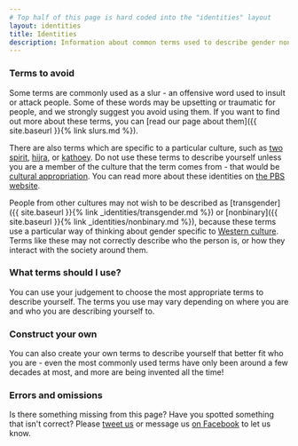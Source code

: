 ```yaml
---
# Top half of this page is hard coded into the "identities" layout
layout: identities
title: Identities
description: Information about common terms used to describe gender non-conforming people in the UK
---
```


### Terms to avoid

Some terms are commonly used as a slur - an offensive word used to insult or attack people. Some of these words may be upsetting or traumatic for people, and we strongly suggest you avoid using them. If you want to find out more about these terms, you can [read our page about them]({{ site.baseurl }}{% link slurs.md %}).

There are also terms which are specific to a particular culture, such as [two spirit](https://en.wikipedia.org/wiki/Two-Spirit), [hijra](https://en.wikipedia.org/wiki/Hijra_(South_Asia)), or [kathoey](https://en.wikipedia.org/wiki/Kathoey). Do not use these terms to describe yourself unless you are a member of the culture that the term comes from - that would be [cultural appropriation](https://en.wikipedia.org/wiki/Cultural_appropriation). You can read more about these identities on [the PBS website](http://www.pbs.org/independentlens/content/two-spirits_map-html/).

People from other cultures may not wish to be described as [transgender]({{ site.baseurl }}{% link _identities/transgender.md %}) or [nonbinary]({{ site.baseurl }}{% link _identities/nonbinary.md %}), because these terms use a particular way of thinking about gender specific to [Western culture](https://en.wikipedia.org/wiki/Western_culture). Terms like these may not correctly describe who the person is, or how they interact with the society around them.

### What terms should I use?

You can use your judgement to choose the most appropriate terms to describe yourself. The terms you use may vary depending on where you are and who you are describing yourself to.

### Construct your own

You can also create your own terms to describe yourself that better fit who you are - even the most commonly used terms have only been around a few decades at most, and more are being invented all the time!

### Errors and omissions

Is there something missing from this page? Have you spotted something that isn't correct? Please [tweet us](https://twitter.com/genderkit) or message us [on Facebook](https://www.facebook.com/genderkit) to let us know.</p>